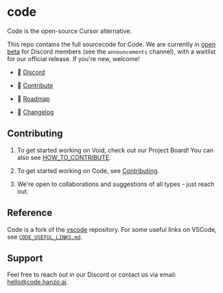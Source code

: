# code

Code is the open-source Cursor alternative.

This repo contains the full sourcecode for Code. We are currently in [open beta]() for Discord members (see the `announcements` channel), with a waitlist for our official release. If you're new, welcome!

- 👋 [Discord](https://discord.gg/)

- 🔨 [Contribute](https://github.com/hanzoai/code/blob/main/CONTRIBUTING.md)

- 🚙 [Roadmap](https://github.com/orgs/hanzoai/projects/2)

- 📝 [Changelog](https://code.hanzo.ai/changelog)


## Contributing

1. To get started working on Void, check out our Project Board! You can also see [HOW_TO_CONTRIBUTE](https://github.com/voideditor/void/blob/main/HOW_TO_CONTRIBUTE.md).

2. To get started working on Code, see [Contributing](https://github.com/hanzoai/code/blob/main/CONTRIBUTING.md).

3. We're open to collaborations and suggestions of all types - just reach out.


## Reference

Code is a fork of the [vscode](https://github.com/microsoft/vscode) repository. For some useful links on VSCode, see [`CODE_USEFUL_LINKS.md`](https://github.com/hanzoai/code/blob/main/CODE_USEFUL_LINKS.md).

## Support
Feel free to reach out in our Discord or contact us via email: hello@code.hanzo.ai.
